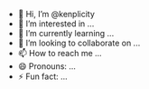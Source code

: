 - 👋 Hi, I’m @kenplicity
- 👀 I’m interested in ...
- 🌱 I’m currently learning ...
- 💞️ I’m looking to collaborate on ...
- 📫 How to reach me ...
- 😄 Pronouns: ...
- ⚡ Fun fact: ...

<!---
kenplicity/kenplicity is a ✨ special ✨ repository because its `README.md` (this file) appears on your GitHub profile.
You can click the Preview link to take a look at your changes.
--->
